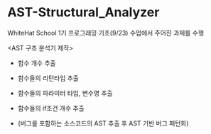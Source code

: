 # AST-Structural_Analyzer

WhiteHat School 1기 프로그래밍 기초(9/23) 수업에서 주어진 과제를 수행

<AST 구조 분석기 제작>
- 함수 개수 추출
- 함수들의 리턴타입 추출
- 함수들의 파라미터 타입, 변수명 추출
- 함수들의 if조건 개수 추출

- (버그를 포함하는 소스코드의 AST 추출 후 AST 기반 버그 패턴화)
